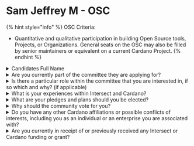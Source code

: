 # Sam Jeffrey M - OSC

{% hint style="info" %}
OSC Criteria:&#x20;

* Quantitative and qualitative participation in building Open Source tools, Projects, or Organizations. General seats on the OSC may also be filled by senior maintainers or equivalent on a current Cardano Project.
{% endhint %}

<details>

<summary>Candidates Full Name</summary>

Sam Jeffrey M

</details>



<details>

<summary>Are you currently part of the committee they are applying for?</summary>

No

</details>



<details>

<summary>Is there a particular role within the committee that you are interested in, if so which and why? (if applicable)</summary>

Opensource Developer

</details>



<details>

<summary>What is your experiences within Intersect and Cardano?</summary>

I have been building on Cardano for over 5 years. I started as a Blockchain Developer at Gimbalabs, then served as the CTO of Nucast. I am also the VP of Engineering at TrivolveTech. We have introduced Cardano to thousands of developers in India through Cardanocodex and brought an Indian state government onto Cardano to build their forensics management solution. Additionally, I have played a pivotal role in several successful Cardano projects. I have led and delivered the technology for 10+ successful projects funded by Catalyst.

</details>



<details>

<summary>What are your pledges and plans should you be elected?</summary>

I will continue to build and contribute for opensource projects that improve Cardano DX.

</details>



<details>

<summary>Why should the community vote for you?</summary>

I have been part of many open-source projects, including a smart contract-based randomness library on Cardano, available in both TypeScript and Python. There are several other open-source projects in the pipeline as well, such as the Midnight-Cardano bridge, funded by Catalyst. I have received a Presidential Award for Innovation from the Government of India. I aim to continue creating more impact-driven open-source solutions on Cardano.

</details>



<details>

<summary>Do you have any other Cardano affiliations or possible conflicts of interests, including you as an individual or an enterprise you are associated with?</summary>

No

</details>



<details>

<summary>Are you currently in receipt of or previously received any Intersect or Cardano funding or grant?</summary>

Yes to travel to Consitutional Convention, as I got elected as the second delegate in India.

</details>
